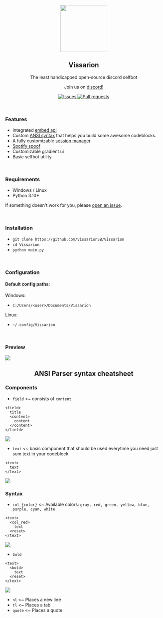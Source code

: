 <p align="center"><img src = "https://vaul.xyz/vissarion_logo.png" height = "150" width = "150"/>  </p>
<h2 align="center">Vissarion</h2>
<p align="center">The least handicapped open-source discord selfbot</p>
<p align="center">Join us on <a href="https://discord.gg/696CMDNHM2">discord!</a></p>
<p align="center">
  <a href="https://github.com/VissarionSB/Vissarion/issues">
    <img alt="Issues" src="https://img.shields.io/github/issues/VissarionSB/Vissarion?color=0088ff" />
  </a>
  <a href="https://github.com/VissarionSB/Vissarion/pulls">
    <img alt="Pull requests" src="https://img.shields.io/github/issues-pr/VissarionSB/Vissarion" />
  </a>
</p>

<br/>

### Features  
* Integrated [embed api](https://embeds.vaul.xyz/api?author=hi&title=so%20thats&description=entirely%20it&image_url=https://media.discordapp.net/attachments/856999073781121044/925056870887084082/fizu.gif&color=ffc219)
* Custom [ANSI syntax](https://www.youtube.com/watch?v=njGefT86RWQ&) that helps you build some awesome codeblocks.
* A fully customizable [session manager](https://www.youtube.com/watch?v=VmW6AnJXXMQ)
* [Spotify spoof](https://www.youtube.com/watch?v=hPe9VMa1R74)
* Customizable gradient ui
* Basic selfbot utility

<br/>

### Requirements
* Windows / Linux
* Python 3.10+
 
If something doesn't work for you, please [open an issue](https://github.com/VissarionSB/Vissarion/issues/new).

<br/>

### Installation
* `git clone https://github.com/VissarionSB/Vissarion`
* `cd Vissarion`
* `python main.py`

<br/>

### Configuration
#### Default config paths:

Windows:
* `C:/Users/<user>/Documents/Vissarion`

Linux:
* `~/.config/Vissarion`

<br/>

### Preview

<img src = "https://cdn.discordapp.com/attachments/875052335951384627/1047051315961942066/image.png"/>

<h2 align="center">ANSI Parser syntax cheatsheet</h2>

### Components
* `field` <~ consists of `content`  
```
<field>
  title
  <content>
    content
  </content>
</field>
```
<img src = "https://cdn.discordapp.com/attachments/875052335951384627/1047057604590977084/image.png"/>

</br>

* `text` <~ basic component that should be used everytime you need just sum text in your codeblock
```
<text>
  text
</text>
```
<img src = "https://cdn.discordapp.com/attachments/875052335951384627/1047057975774285894/image.png"/>

<br/>

### Syntax
* `col_{color}` <~ Available colors: `gray, red, green, yellow, blue, purple, cyan, white`
```
<text>
  <col_red>
    text
  <reset>
</text>
```
<img src = "https://cdn.discordapp.com/attachments/875052335951384627/1047058877113446420/image.png"/>

<br/>

* `bold`
```
<text>
  <bold>
    text
  <reset>
</text>
```
<img src = "https://cdn.discordapp.com/attachments/875052335951384627/1047059467407200287/image.png"/>

<br/>

* `nl` <~ Places a new line
* `tl` <~ Places a tab
* `quote` <~ Places a quote

<!-- signed -->
